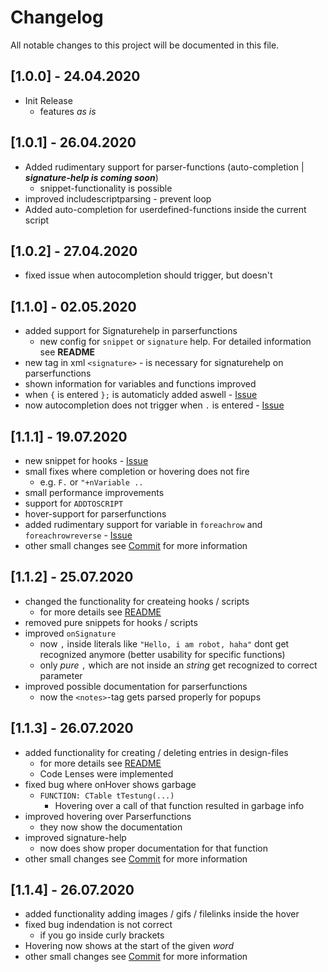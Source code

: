 # Changelog
All notable changes to this project will be documented in this file.

## [1.0.0] - 24.04.2020
- Init Release
  - features *as is*

## [1.0.1] - 26.04.2020
- Added rudimentary support for parser-functions (auto-completion | ***signature-help is coming soon***)
  - snippet-functionality is possible
- improved includescriptparsing - prevent loop
- Added auto-completion for userdefined-functions inside the current script

## [1.0.2] - 27.04.2020
- fixed issue when autocompletion should trigger, but doesn't

## [1.1.0] - 02.05.2020
- added support for Signaturehelp in parserfunctions
  - new config for `snippet` or `signature` help. For detailed information see **README**
- new tag in xml `<signature>` - is necessary for signaturehelp on parserfunctions
- shown information for variables and functions improved
- when `{` is entered `};` is automaticly added aswell - [Issue](https://github.com/Muraxon/FuturecLanguageServer/issues/1)
- now autocompletion does not trigger when `.` is entered - [Issue](https://github.com/Muraxon/FuturecLanguageServer/issues/2)

## [1.1.1] - 19.07.2020
- new snippet for hooks - [Issue](https://github.com/Muraxon/FuturecLanguageServer/issues/7)
- small fixes where completion or hovering does not fire
  - e.g. `F.` or `"+nVariable ..`
- small performance improvements
- support for `ADDTOSCRIPT`
- hover-support for parserfunctions
- added rudimentary support for variable in `foreachrow` and `foreachrowreverse` - [Issue](https://github.com/Muraxon/FuturecLanguageServer/issues/5)
- other small changes see [Commit](https://github.com/Muraxon/FuturecLanguageServer/commit/405da8a3232a9745c1eceed404203f9d1662ef6a) for more information

## [1.1.2] - 25.07.2020
- changed the functionality for createing hooks / scripts
  - for more details see [README](README.md)
- removed pure snippets for hooks / scripts
- improved `onSignature`
  - now `,` inside literals like `"Hello, i am robot, haha"` dont get recognized anymore (better usability for specific functions)
  - only *pure* `,` which are not inside an *string* get recognized to correct parameter
- improved possible documentation for parserfunctions
  - now the `<notes>`-tag gets parsed properly for popups

## [1.1.3] - 26.07.2020
- added functionality for creating / deleting entries in design-files
  - for more details see [README](README.md)
  - Code Lenses were implemented
- fixed bug where onHover shows garbage
  - `FUNCTION: CTable tTestung(...)`
    - Hovering over a call of that function resulted in garbage info
- improved hovering over Parserfunctions
  - they now show the documentation
- improved signature-help
  - now does show proper documentation for that function
- other small changes see [Commit](https://github.com/Muraxon/FuturecLanguageServer/commit/129f19241ec761439a8a7e41c3e141de6a45f626) for more information

## [1.1.4] - 26.07.2020
- added functionality adding images / gifs / filelinks inside the hover
- fixed bug indendation is not correct
  - if you go inside curly brackets
- Hovering now shows at the start of the given *word*
- other small changes see [Commit](https://github.com/Muraxon/FuturecLanguageServer/commit/0d912194adc2a1581ff339a23c3837e0c4e8c2ed) for more information
